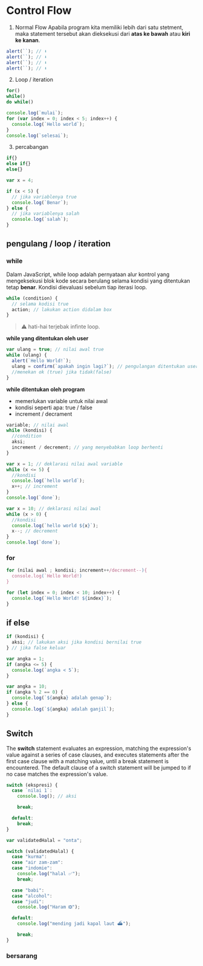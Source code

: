 # Control Flow

1. Normal Flow
   Apabila program kita memiliki lebih dari satu stetment, maka statement tersebut akan dieksekusi dari **atas ke bawah** atau **kiri ke kanan**.

```js
alert(``); // ⬇️
alert(``); // ⬇️
alert(``); // ⬇️
alert(``); // ⬇️
```

2. Loop / iteration

```js
for()
while()
do while()
```

```js
console.log(`mulai`);
for (var index = 0; index < 5; index++) {
  console.log(`Hello world`);
}
console.log(`selesai`);
```

3. percabangan

```js
if{}
else if{}
else{}
```

```js
var x = 4;

if (x < 5) {
  // jika variablenya true
  console.log(`Benar`);
} else {
  // jika variablenya salah
  console.log(`salah`);
}
```

## pengulang / loop / iteration

### while

Dalam JavaScript, while loop adalah pernyataan alur kontrol yang mengeksekusi blok kode secara berulang selama kondisi yang ditentukan tetap **benar**. Kondisi dievaluasi sebelum tiap iterasi loop.

```js
while (condition) {
  // selama kodisi true
  action; // lakukan action didalam box
}
```

> ⚠️ hati-hai terjebak infinte loop.

**while yang ditentukan oleh user**

```js
var ulang = true; // nilai awal true
while (ulang) {
  alert(`Hello World!`);
  ulang = confirm(`apakah ingin lagi?`); // pengulangan ditentukan user
  //menekan ok (true) jika tidak(false)
}
```

**while ditentukan oleh program**

- memerlukan variable untuk nilai awal
- kondisi seperti apa: true / false
- increment / decrament

```js
variable; // nilai awal
while (kondisi) {
  //condition
  aksi;
  increment / decrement; // yang menyebabkan loop berhenti
}
```

```js
var x = 1; // deklarasi nilai awal variable
while (x <= 5) {
  //kondisi
  console.log(`hello world`);
  x++; // increment
}
console.log(`done`);
```

```js
var x = 10; // deklarasi nilai awal
while (x > 0) {
  //kondisi
  console.log(`hello world ${x}`);
  x--; // decrement
}
console.log(`done`);
```

### for

```js
for (nilai awal ; kondisi; increment++/decrement--){
  console.log(`Hello World!)
}
```

```js
for (let index = 0; index < 10; index++) {
  console.log(`Hello World! ${index}`);
}
```

## if else

```js
if (kondisi) {
  aksi; // lakukan aksi jika kondisi bernilai true
} // jika false keluar
```

```js
var angka = 1;
if (angka <= 5) {
  console.log(`angka < 5`);
}
```

```js
var angka = 10;
if (angka % 2 == 0) {
  console.log(`${angka} adalah genap`);
} else {
  console.log(`${angka} adalah ganjil`);
}
```

## Switch

The **switch** statement evaluates an expression, matching the expression's value against a series of case clauses, and executes statements after the first case clause with a matching value, until a break statement is encountered. The default clause of a switch statement will be jumped to if no case matches the expression's value.

```js
switch (ekspresi) {
  case `nilai 1`:
    console.log(); // aksi

    break;

  default:
    break;
}
```

```js
var validatedHalal = "onta";

switch (validatedHalal) {
  case "kurma":
  case "air zam-zam":
  case "indomie":
    console.log("halal ✅");
    break;

  case "babi":
  case "alcohol":
  case "judi":
    console.log("Haram ❎");

  default:
    console.log("mending jadi kapal laut ⛴️");

    break;
}
```

### bersarang
